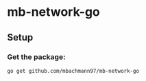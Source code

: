 # mb-network-go

## Setup

### Get the package:
```sh
go get github.com/mbachmann97/mb-network-go
```
